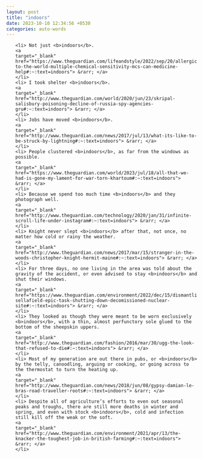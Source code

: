 ```yaml
---
layout: post
title: "indoors"
date: 2023-10-10 12:34:56 +0530
categories: auto-words
---
```

<ol>

    <li> Not just <b>indoors</b>.
    <a 
    target="_blank" 
    href="https://www.theguardian.com/lifeandstyle/2022/sep/20/allergic-to-the-world-multiple-chemical-sensitivity-mcs-can-medicine-help#:~:text=indoors"> &rarr; </a>
    </li>
    <li> I took shelter <b>indoors</b>.
    <a 
    target="_blank" 
    href="http://www.theguardian.com/world/2020/jun/23/skripal-salisbury-poisoning-decline-of-russia-spy-agencies-gru#:~:text=indoors"> &rarr; </a>
    </li>
    <li> Jobs have moved <b>indoors</b>.
    <a 
    target="_blank" 
    href="http://www.theguardian.com/news/2017/jul/13/what-its-like-to-be-struck-by-lightning#:~:text=indoors"> &rarr; </a>
    </li>
    <li> People clustered <b>indoors</b>, as far from the windows as possible.
    <a 
    target="_blank" 
    href="https://www.theguardian.com/world/2023/jul/18/all-that-we-had-is-gone-my-lament-for-war-torn-khartoum#:~:text=indoors"> &rarr; </a>
    </li>
    <li> Because we spend too much time <b>indoors</b> and they photograph well.
    <a 
    target="_blank" 
    href="http://www.theguardian.com/technology/2020/jan/31/infinite-scroll-life-under-instagram#:~:text=indoors"> &rarr; </a>
    </li>
    <li> Knight never slept <b>indoors</b> after that, not once, no matter how cold or rainy the weather.
    <a 
    target="_blank" 
    href="http://www.theguardian.com/news/2017/mar/15/stranger-in-the-woods-christopher-knight-hermit-maine#:~:text=indoors"> &rarr; </a>
    </li>
    <li> For three days, no one living in the area was told about the gravity of the accident, or even advised to stay <b>indoors</b> and shut their windows.
    <a 
    target="_blank" 
    href="https://www.theguardian.com/environment/2022/dec/15/dismantling-sellafield-epic-task-shutting-down-decomissioned-nuclear-site#:~:text=indoors"> &rarr; </a>
    </li>
    <li> They looked as though they were meant to be worn exclusively <b>indoors</b>, with a thin, almost perfunctory sole glued to the bottom of the sheepskin uppers.
    <a 
    target="_blank" 
    href="http://www.theguardian.com/fashion/2016/mar/30/ugg-the-look-that-refused-to-die#:~:text=indoors"> &rarr; </a>
    </li>
    <li> Most of my generation are out there in pubs, or <b>indoors</b> by the telly, canoodling, arguing or cooking, or going across to the thermostat to turn the heating up.
    <a 
    target="_blank" 
    href="http://www.theguardian.com/news/2018/jun/08/gypsy-damian-le-bras-road-traveller-roots#:~:text=indoors"> &rarr; </a>
    </li>
    <li> Despite all of agriculture’s efforts to even out seasonal peaks and troughs, there are still more deaths in winter and spring, and even with stock <b>indoors</b>, cold and infection still kill off the weak or the soft.
    <a 
    target="_blank" 
    href="http://www.theguardian.com/environment/2021/apr/13/the-knacker-the-toughest-job-in-british-farming#:~:text=indoors"> &rarr; </a>
    </li>